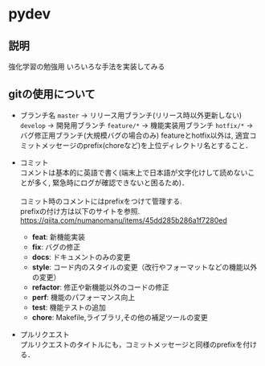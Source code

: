 # pydev

説明
---
強化学習の勉強用
いろいろな手法を実装してみる


gitの使用について
---
* ブランチ名
`master`  -> リリース用ブランチ(リリース時以外更新しない)  
`develop` -> 開発用ブランチ
`feature/*` -> 機能実装用ブランチ
`hotfix/*` -> バグ修正用ブランチ(大規模バグの場合のみ)
featureとhotfix以外は, 適宜コミットメッセージのprefix(choreなど)を上位ディレクトリ名とすること．

* コミット  
コメントは基本的に英語で書く(端末上で日本語が文字化けして読めないことが多く, 緊急時にログが確認できないと困るため)．<br>  
コミット時のコメントにはprefixをつけて管理する.  
prefixの付け方は以下のサイトを参照.   
https://qiita.com/numanomanu/items/45dd285b286a1f7280ed  
  
  * **feat**: 新機能実装
  * **fix**: バグの修正
  * **docs**: ドキュメントのみの変更 
  * **style**: コード内のスタイルの変更（改行やフォーマットなどの機能以外の変更）
  * **refactor**: 修正や新機能以外のコードの修正
  * **perf**: 機能のパフォーマンス向上
  * **test**: 機能テストの追加
  * **chore**: Makefile,ライブラリ,その他の補足ツールの変更

* プルリクエスト  
プルリクエストのタイトルにも，コミットメッセージと同様のprefixを付ける．

